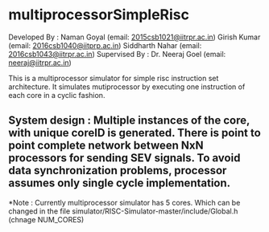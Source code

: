# multiprocessorSimpleRisc

Developed By :
        Naman Goyal     (email: 2015csb1021@iitrpr.ac.in)
        Girish Kumar    (email: 2016csb1040@iitprp.ac.in)
        Siddharth Nahar (email: 2016csb1043@iitrpr.ac.in)
Supervised By :
        Dr. Neeraj Goel (email: neeraj@iitrpr.ac.in)


This is a multiprocessor simulator for simple risc instruction set architecture.
It simulates mutiprocessor by executing one instruction of each core in a cyclic fashion.

System design :
    Multiple instances of the core, with unique coreID is generated.
There is point to point complete network between NxN processors for sending SEV signals.
To avoid data synchronization problems, processor assumes only single cycle implementation.
------------------------------------------------------------------------------------------

*Note :
  Currently multiprocessor simulator has 5 cores. Which can be changed in the file simulator/RISC-Simulator-master/include/Global.h
  (chnage NUM_CORES)
